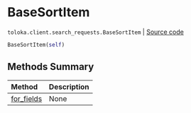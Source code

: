 # BaseSortItem
`toloka.client.search_requests.BaseSortItem` | [Source code](https://github.com/Toloka/toloka-kit/blob/v1.2.2/src/client/search_requests.py#L76)

```python
BaseSortItem(self)
```

## Methods Summary

| Method | Description |
| :------| :-----------|
[for_fields](toloka.client.search_requests.BaseSortItem.for_fields.md)| None
